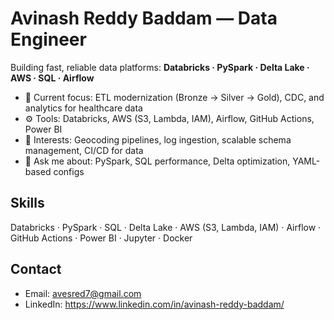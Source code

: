 # Avinash Reddy Baddam — Data Engineer


Building fast, reliable data platforms: **Databricks · PySpark · Delta Lake · AWS · SQL · Airflow**


- 🔭 Current focus: ETL modernization (Bronze → Silver → Gold), CDC, and analytics for healthcare data
- ⚙️ Tools: Databricks, AWS (S3, Lambda, IAM), Airflow, GitHub Actions, Power BI
- 🧪 Interests: Geocoding pipelines, log ingestion, scalable schema management, CI/CD for data
- 💬 Ask me about: PySpark, SQL performance, Delta optimization, YAML-based configs



## Skills
Databricks · PySpark · SQL · Delta Lake · AWS (S3, Lambda, IAM) · Airflow · GitHub Actions · Power BI · Jupyter · Docker


## Contact
- Email: avesred7@gmail.com
- LinkedIn: https://www.linkedin.com/in/avinash-reddy-baddam/

